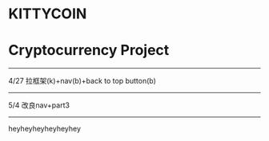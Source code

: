 # KITTYCOIN

# Cryptocurrency Project

-------------------------
4/27
拉框架(k)+nav(b)+back to top button(b)

-------------------------

5/4
改良nav+part3

-------------------------

heyheyheyheyheyhey
